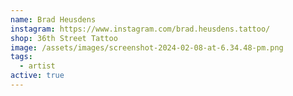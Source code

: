 ```yaml
---
name: Brad Heusdens
instagram: https://www.instagram.com/brad.heusdens.tattoo/
shop: 36th Street Tattoo
image: /assets/images/screenshot-2024-02-08-at-6.34.48-pm.png
tags:
  - artist
active: true
---
```

